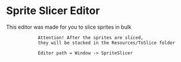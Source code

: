 # Sprite Slicer Editor

This editor was made for you to slice sprites in bulk

                Attention! After the sprites are sliced,
                they will be stacked in the Resources/ToSlice folder

                Editor path = Window -> SpriteSlicer
